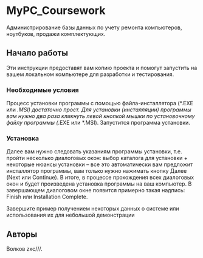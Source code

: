 # MyPC_Coursework

Администрирование базы данных по учету ремонта компьютеров, ноутбуков, продажи комплектующих.

## Начало работы

Эти инструкции предоставят вам копию проекта и помогут запустить на вашем локальном компьютере для разработки и тестирования.

### Необходимые условия

Процесс установки программы с помощью файла-инсталлятора (*.EXE или *.MSI) достаточно прост. Для установки (инсталляции) программы вам нужно два раза кликнуть левой кнопкой мышки по установочному файлу программы (*.EXE или *.MSI). Запустится программа установки.

### Установка

Далее вам нужно следовать указаниям программы установки, т.е. пройти несколько диалоговых окон: выбор каталога для установки + некоторые нюансы установки – все это автоматически вам предложит инсталлятор программы, вам только нужно нажимать кнопку Далее (Next или Continue). В итоге, в процессе прохождения всех диалоговых окон и будет произведена установка программы на ваш компьютер. В завершающем диалоговом окне появится примерно такая надпись: Finish или Installation Complete.

Завершите пример получением некоторых данных о системе или использования их для небольшой демонстрации

## Авторы

Волков zxc///.
